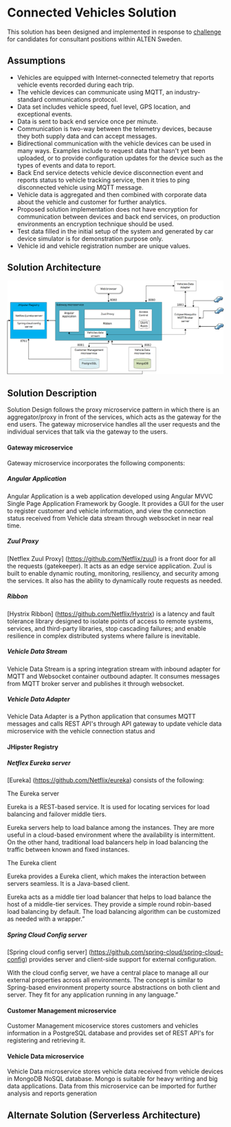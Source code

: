 # Connected Vehicles Solution

This solution has been designed and implemented in response to [challenge](alten-challenge.md) for candidates for consultant positions within ALTEN Sweden.

## Assumptions
	
* Vehicles are equipped with Internet-connected telemetry that reports vehicle events recorded during each trip.
* The vehicle devices can communicate using MQTT, an industry-standard communications protocol.
* Data set includes vehicle speed, fuel level, GPS location, and exceptional events.
* Data is sent to back end service once per minute.
* Communication is two-way between the telemetry devices, because they both supply data and can accept messages.
* Bidirectional communication with the vehicle devices can be used in many ways. Examples include to request data that hasn't yet been uploaded, or to provide configuration updates for the device such as the types of events and data to report.
* Back End service detects vehicle device disconnection event and reports status to vehicle tracking service, then it tries to ping disconnected vehicle using MQTT message.
* Vehicle data is aggregated and then combined with corporate data about the vehicle and customer for further analytics.
* Proposed solution implementation does not have encryption for communication between devices and back end services, on production environments an encryption technique should be used.
* Test data filled in the initial setup of the system and generated by car device simulator is for demonstration purpose only.
* Vehicle id and vehicle registration number are unique values.


## Solution Architecture

![Application_Architecture](webresources/img/SolutionArchitecture.png)

## Solution Description

Solution Design follows the proxy microservice pattern in which there is an aggregator/proxy in front of the services, which acts as the gateway for the end users. The gateway microservice handles all the user requests and the individual services that talk via the gateway to the users.

#### Gateway microservice

Gateway microservice incorporates the following components:

##### Angular Application
Angular Application is a web application developed using Angular MVVC Single Page Application Framework by Google. It provides a GUI for the user to register customer and vehicle information, and view the connection status received from Vehicle data stream through websocket in near real time.

##### Zuul Proxy
[Netflex Zuul Proxy] (https://github.com/Netflix/zuul) is a front door for all the requests (gatekeeper). It acts as an edge service application. Zuul is built to enable dynamic routing, monitoring, resiliency, and security among the services. It also has the ability to dynamically route requests as needed.

##### Ribbon

[Hystrix Ribbon] (https://github.com/Netflix/Hystrix) is a latency and fault tolerance library designed to isolate points of access to remote systems, services, and third-party libraries, stop cascading failures; and enable resilience in complex distributed systems where failure is inevitable.

##### Vehicle Data Stream

Vehicle Data Stream is a spring integration stream with inbound adapter for MQTT and Websocket container outbound adapter. It consumes messages from MQTT broker server and publishes it through websocket.

##### Vehicle Data Adapter

Vehicle Data Adapter is a Python application that consumes MQTT messages and calls REST API's through API gateway to update vehicle data microservice with the vehicle connection status and 

#### JHipster Registry

##### Netflex Eureka server
[Eureka] (https://github.com/Netflix/eureka) consists of the following:

The Eureka server

Eureka is a REST-based service. It is used for locating services for load balancing and failover middle tiers. 

Eureka servers help to load balance among the instances. They are more useful in a cloud-based environment where the availability is intermittent. On the other hand, traditional load balancers help in load balancing the traffic between known and fixed instances.

The Eureka client

Eureka provides a Eureka client, which makes the interaction between servers seamless. It is a Java-based client.

Eureka acts as a middle tier load balancer that helps to load balance the host of a middle-tier services. They provide a simple round robin-based load balancing by default. The load balancing algorithm can be customized as needed with a wrapper.”


##### Spring Cloud Config server

[Spring cloud config server] (https://github.com/spring-cloud/spring-cloud-config) provides server and client-side support for external configuration.

With the cloud config server, we have a central place to manage all our external properties across all environments. The concept is similar to Spring-based environment property source abstractions on both client and server. They fit for any application running in any language.”

#### Customer Management microservice
Customer Management micoservice stores customers and vehicles information in a PostgreSQL database and provides set of REST API's for registering and retrieving it.


#### Vehicle Data microservice

Vehicle Data microservice stores vehicle data received from vehicle devices in MongoDB NoSQL database. Mongo is suitable for heavy writing and big data applications.
Data from this microservice can be imported for further analysis and reports generation

## Alternate Solution (Serverless Architecture)




